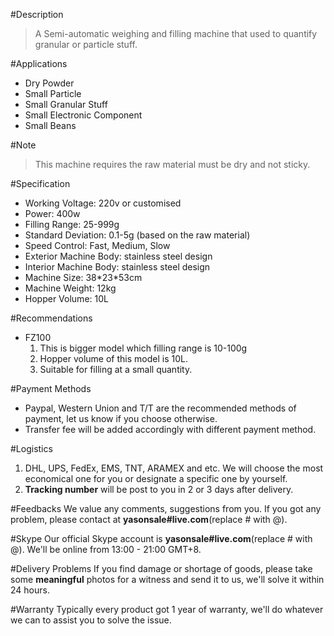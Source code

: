 #Description
> A Semi-automatic weighing and filling machine that used to quantify granular or particle stuff.

#Applications
- Dry Powder
- Small Particle
- Small Granular Stuff
- Small Electronic Component
- Small Beans

#Note
> This machine requires the raw material must be dry and not sticky.

#Specification
- Working Voltage: 220v or customised
- Power: 400w
- Filling Range: 25-999g
- Standard Deviation: 0.1-5g (based on the raw material)
- Speed Control: Fast, Medium, Slow
- Exterior Machine Body: stainless steel design
- Interior Machine Body: stainless steel design
- Machine Size: 38\*23\*53cm
- Machine Weight: 12kg
- Hopper Volume: 10L

#Recommendations
- FZ100
  1. This is bigger model which filling range is 10-100g
  2. Hopper volume of this model is 10L.
  3. Suitable for filling at a small quantity.

#Payment Methods
- Paypal, Western Union and T/T are the recommended methods of payment, let us know if you choose otherwise.
- Transfer fee will be added accordingly with different payment method.
 
#Logistics
1. DHL, UPS, FedEx, EMS, TNT, ARAMEX and etc. We will choose the most economical one for you or designate a specific one by yourself.
2. **Tracking number** will be post to you in 2 or 3 days after delivery.
 
#Feedbacks
We value any comments, suggestions from you. If you got any problem, please contact at **yasonsale#live.com**(replace # with @).

#Skype
Our official Skype account is **yasonsale#live.com**(replace # with @). We'll be online from 13:00 - 21:00 GMT+8.

#Delivery Problems
If you find damage or shortage of goods, please take some **meaningful** photos for a witness and send it to us, we'll solve it within 24 hours.

#Warranty
Typically every product got 1 year of warranty, we'll do whatever we can to assist you to solve the issue.